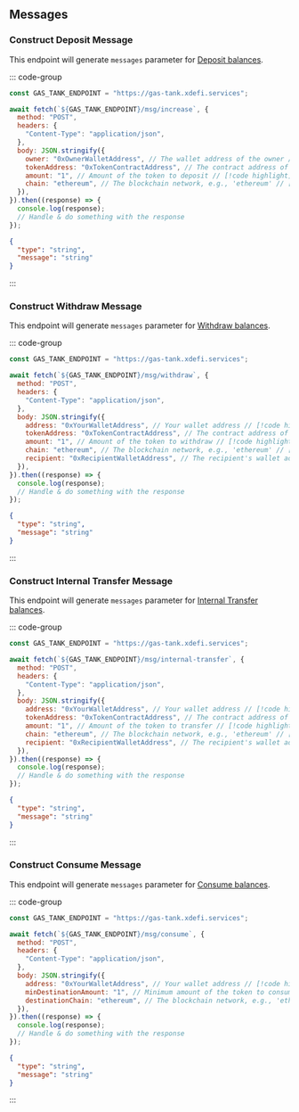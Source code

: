 ## Messages

### Construct Deposit Message

This endpoint will generate `messages` parameter for [Deposit balances](#deposit-balance).

::: code-group

```javascript [Request]
const GAS_TANK_ENDPOINT = "https://gas-tank.xdefi.services";

await fetch(`${GAS_TANK_ENDPOINT}/msg/increase`, {
  method: "POST",
  headers: {
    "Content-Type": "application/json",
  },
  body: JSON.stringify({
    owner: "0xOwnerWalletAddress", // The wallet address of the owner // [!code highlight]
    tokenAddress: "0xTokenContractAddress", // The contract address of the token // [!code highlight]
    amount: "1", // Amount of the token to deposit // [!code highlight]
    chain: "ethereum", // The blockchain network, e.g., 'ethereum' // [!code highlight]
  }),
}).then((response) => {
  console.log(response);
  // Handle & do something with the response
});
```

```json [Response]
{
  "type": "string",
  "message": "string"
}
```

:::

### Construct Withdraw Message

This endpoint will generate `messages` parameter for [Withdraw balances](#withdraw-balance).

::: code-group

```javascript [Request]
const GAS_TANK_ENDPOINT = "https://gas-tank.xdefi.services";

await fetch(`${GAS_TANK_ENDPOINT}/msg/withdraw`, {
  method: "POST",
  headers: {
    "Content-Type": "application/json",
  },
  body: JSON.stringify({
    address: "0xYourWalletAddress", // Your wallet address // [!code highlight]
    tokenAddress: "0xTokenContractAddress", // The contract address of the token // [!code highlight]
    amount: "1", // Amount of the token to withdraw // [!code highlight]
    chain: "ethereum", // The blockchain network, e.g., 'ethereum' // [!code highlight]
    recipient: "0xRecipientWalletAddress", // The recipient's wallet address // [!code highlight]
  }),
}).then((response) => {
  console.log(response);
  // Handle & do something with the response
});
```

```json [Response]
{
  "type": "string",
  "message": "string"
}
```

:::

### Construct Internal Transfer Message

This endpoint will generate `messages` parameter for [Internal Transfer balances](#internal-transfer).

::: code-group

```javascript [Request]
const GAS_TANK_ENDPOINT = "https://gas-tank.xdefi.services";

await fetch(`${GAS_TANK_ENDPOINT}/msg/internal-transfer`, {
  method: "POST",
  headers: {
    "Content-Type": "application/json",
  },
  body: JSON.stringify({
    address: "0xYourWalletAddress", // Your wallet address // [!code highlight]
    tokenAddress: "0xTokenContractAddress", // The contract address of the token // [!code highlight]
    amount: "1", // Amount of the token to transfer // [!code highlight]
    chain: "ethereum", // The blockchain network, e.g., 'ethereum' // [!code highlight]
    recipient: "0xRecipientWalletAddress", // The recipient's wallet address // [!code highlight]
  }),
}).then((response) => {
  console.log(response);
  // Handle & do something with the response
});
```

```json [Response]
{
  "type": "string",
  "message": "string"
}
```

:::

### Construct Consume Message

This endpoint will generate `messages` parameter for [Consume balances](#consume-balance).

::: code-group

```javascript [Request]
const GAS_TANK_ENDPOINT = "https://gas-tank.xdefi.services";

await fetch(`${GAS_TANK_ENDPOINT}/msg/consume`, {
  method: "POST",
  headers: {
    "Content-Type": "application/json",
  },
  body: JSON.stringify({
    address: "0xYourWalletAddress", // Your wallet address // [!code highlight]
    minDestinationAmount: "1", // Minimum amount of the token to consume // [!code highlight]
    destinationChain: "ethereum", // The blockchain network, e.g., 'ethereum' // [!code highlight]
  }),
}).then((response) => {
  console.log(response);
  // Handle & do something with the response
});
```

```json [Response]
{
  "type": "string",
  "message": "string"
}
```

:::
